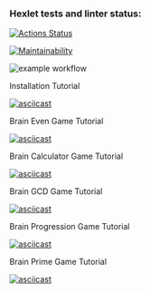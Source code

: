 ### Hexlet tests and linter status:
[![Actions Status](https://github.com/hsifananab/frontend-project-lvl1/workflows/hexlet-check/badge.svg)](https://github.com/hsifananab/frontend-project-lvl1/actions)

[![Maintainability](https://api.codeclimate.com/v1/badges/60be3b8e90c1a4754987/maintainability)](https://codeclimate.com/github/hsifananab/frontend-project-lvl1/maintainability)

![example workflow](https://github.com/hsifananab/frontend-project-lvl1/actions/workflows/superlinter.yml/badge.svg)

Installation Tutorial

[![asciicast](https://asciinema.org/a/UqonrcdnMP7fM5eF6tehXQDPY.svg)](https://asciinema.org/a/UqonrcdnMP7fM5eF6tehXQDPY)

Brain Even Game Tutorial

[![asciicast](https://asciinema.org/a/o3je2nqFJp9SXyc5E2zEZGWnY.svg)](https://asciinema.org/a/o3je2nqFJp9SXyc5E2zEZGWnY)

Brain Calculator Game Tutorial 

[![asciicast](https://asciinema.org/a/z4QiQZbPY29AUJwmMRlsiAhOr.svg)](https://asciinema.org/a/z4QiQZbPY29AUJwmMRlsiAhOr)

Brain GCD Game Tutorial

[![asciicast](https://asciinema.org/a/TXBxOl9WE95KGehxrZASxbI3V.svg)](https://asciinema.org/a/TXBxOl9WE95KGehxrZASxbI3V)

Brain Progression Game Tutorial

[![asciicast](https://asciinema.org/a/veaeg47axKaOZyQFnDeLRHeEq.svg)](https://asciinema.org/a/veaeg47axKaOZyQFnDeLRHeEq)

Brain Prime Game Tutorial

[![asciicast](https://asciinema.org/a/sTNBVZPGF1zlB0jzKDXCEulN3.svg)](https://asciinema.org/a/sTNBVZPGF1zlB0jzKDXCEulN3)